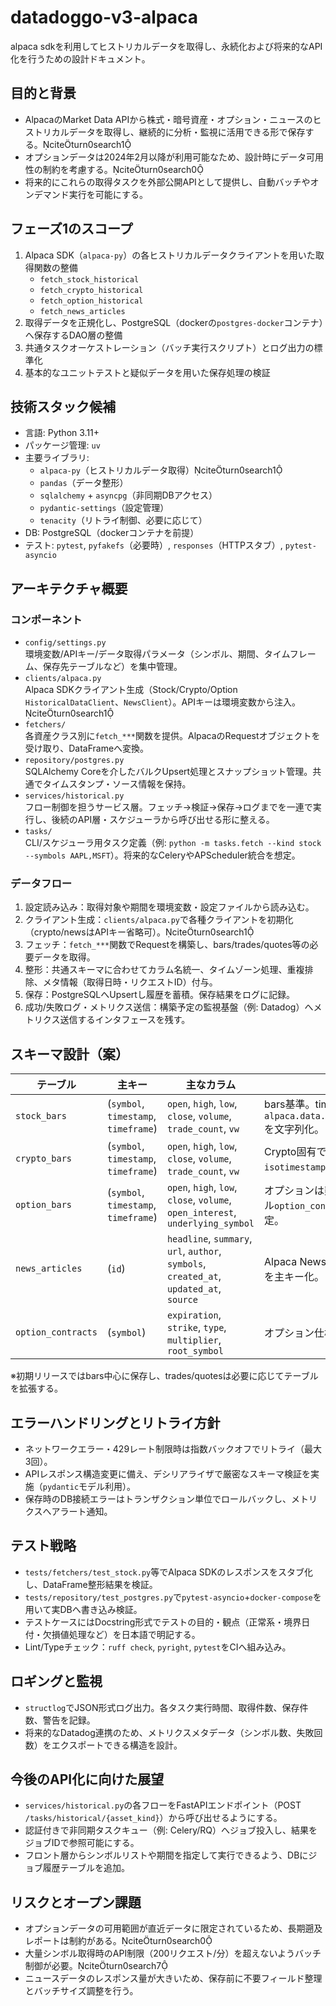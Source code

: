 # datadoggo-v3-alpaca
alpaca sdkを利用してヒストリカルデータを取得し、永続化および将来的なAPI化を行うための設計ドキュメント。

## 目的と背景
- AlpacaのMarket Data APIから株式・暗号資産・オプション・ニュースのヒストリカルデータを取得し、継続的に分析・監視に活用できる形で保存する。citeturn0search1
- オプションデータは2024年2月以降が利用可能なため、設計時にデータ可用性の制約を考慮する。citeturn0search0
- 将来的にこれらの取得タスクを外部公開APIとして提供し、自動バッチやオンデマンド実行を可能にする。

## フェーズ1のスコープ
1. Alpaca SDK（`alpaca-py`）の各ヒストリカルデータクライアントを用いた取得関数の整備  
   - `fetch_stock_historical`
   - `fetch_crypto_historical`
   - `fetch_option_historical`
   - `fetch_news_articles`
2. 取得データを正規化し、PostgreSQL（dockerの`postgres-docker`コンテナ）へ保存するDAO層の整備
3. 共通タスクオーケストレーション（バッチ実行スクリプト）とログ出力の標準化
4. 基本的なユニットテストと疑似データを用いた保存処理の検証

## 技術スタック候補
- 言語: Python 3.11+
- パッケージ管理: `uv`
- 主要ライブラリ:
  - `alpaca-py`（ヒストリカルデータ取得）citeturn0search1
  - `pandas`（データ整形）
  - `sqlalchemy` + `asyncpg`（非同期DBアクセス）
  - `pydantic-settings`（設定管理）
  - `tenacity`（リトライ制御、必要に応じて）
- DB: PostgreSQL（dockerコンテナを前提）
- テスト: `pytest`, `pyfakefs`（必要時）, `responses`（HTTPスタブ）, `pytest-asyncio`

## アーキテクチャ概要
### コンポーネント
- `config/settings.py`  
  環境変数/APIキー/データ取得パラメータ（シンボル、期間、タイムフレーム、保存先テーブルなど）を集中管理。
- `clients/alpaca.py`  
  Alpaca SDKクライアント生成（Stock/Crypto/Option `HistoricalDataClient`、`NewsClient`）。APIキーは環境変数から注入。citeturn0search1
- `fetchers/`  
  各資産クラス別に`fetch_***`関数を提供。AlpacaのRequestオブジェクトを受け取り、DataFrameへ変換。
- `repository/postgres.py`  
  SQLAlchemy Coreを介したバルクUpsert処理とスナップショット管理。共通でタイムスタンプ・ソース情報を保持。
- `services/historical.py`  
  フロー制御を担うサービス層。フェッチ→検証→保存→ログまでを一連で実行し、後続のAPI層・スケジューラから呼び出せる形に整える。
- `tasks/`  
  CLI/スケジューラ用タスク定義（例: `python -m tasks.fetch --kind stock --symbols AAPL,MSFT`）。将来的なCeleryやAPScheduler統合を想定。

### データフロー
1. 設定読み込み：取得対象や期間を環境変数・設定ファイルから読み込む。
2. クライアント生成：`clients/alpaca.py`で各種クライアントを初期化（crypto/newsはAPIキー省略可）。citeturn0search1
3. フェッチ：`fetch_***`関数でRequestを構築し、bars/trades/quotes等の必要データを取得。
4. 整形：共通スキーマに合わせてカラム名統一、タイムゾーン処理、重複排除、メタ情報（取得日時・リクエストID）付与。
5. 保存：PostgreSQLへUpsertし履歴を蓄積。保存結果をログに記録。
6. 成功/失敗ログ・メトリクス送信：構築予定の監視基盤（例: Datadog）へメトリクス送信するインタフェースを残す。

## スキーマ設計（案）
| テーブル | 主キー | 主なカラム | 備考 |
| --- | --- | --- | --- |
| `stock_bars` | (`symbol`, `timestamp`, `timeframe`) | `open`, `high`, `low`, `close`, `volume`, `trade_count`, `vw` | bars基準。timeframeは`alpaca.data.timeframe.TimeFrame`を文字列化。 |
| `crypto_bars` | (`symbol`, `timestamp`, `timeframe`) | `open`, `high`, `low`, `close`, `volume`, `trade_count`, `vw` | Crypto固有で`exchange`や`isotimestamp`を保持。 |
| `option_bars` | (`symbol`, `timestamp`, `timeframe`) | `open`, `high`, `low`, `close`, `volume`, `open_interest`, `underlying_symbol` | オプションは契約情報を別テーブル`option_contracts`で正規化予定。 |
| `news_articles` | (`id`) | `headline`, `summary`, `url`, `author`, `symbols`, `created_at`, `updated_at`, `source` | Alpaca News APIのレスポンスIDを主キー化。 |
| `option_contracts` | (`symbol`) | `expiration`, `strike`, `type`, `multiplier`, `root_symbol` | オプション仕様情報を格納。 |

※初期リリースではbars中心に保存し、trades/quotesは必要に応じてテーブルを拡張する。

## エラーハンドリングとリトライ方針
- ネットワークエラー・429レート制限時は指数バックオフでリトライ（最大3回）。
- APIレスポンス構造変更に備え、デシリアライザで厳密なスキーマ検証を実施（`pydantic`モデル利用）。
- 保存時のDB接続エラーはトランザクション単位でロールバックし、メトリクスへアラート通知。

## テスト戦略
- `tests/fetchers/test_stock.py`等でAlpaca SDKのレスポンスをスタブ化し、DataFrame整形結果を検証。
- `tests/repository/test_postgres.py`で`pytest-asyncio`+`docker-compose`を用いて実DBへ書き込み検証。
- テストケースにはDocstring形式でテストの目的・観点（正常系・境界日付・欠損値処理など）を日本語で明記する。
- Lint/Typeチェック：`ruff check`, `pyright`, `pytest`をCIへ組み込み。

## ロギングと監視
- `structlog`でJSON形式ログ出力。各タスク実行時間、取得件数、保存件数、警告を記録。
- 将来的なDatadog連携のため、メトリクスメタデータ（シンボル数、失敗回数）をエクスポートできる構造を設計。

## 今後のAPI化に向けた展望
- `services/historical.py`の各フローをFastAPIエンドポイント（POST `/tasks/historical/{asset_kind}`）から呼び出せるようにする。
- 認証付きで非同期タスクキュー（例: Celery/RQ）へジョブ投入し、結果をジョブIDで参照可能にする。
- フロント層からシンボルリストや期間を指定して実行できるよう、DBにジョブ履歴テーブルを追加。

## リスクとオープン課題
- オプションデータの可用範囲が直近データに限定されているため、長期遡及レポートは制約がある。citeturn0search0
- 大量シンボル取得時のAPI制限（200リクエスト/分）を超えないようバッチ制御が必要。citeturn0search7
- ニュースデータのレスポンス量が大きいため、保存前に不要フィールド整理とバッチサイズ調整を行う。
